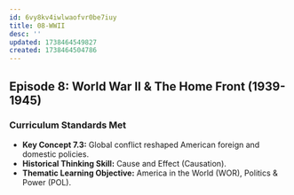 ```yaml
---
id: 6vy8kv4iwlwaofvr0be7iuy
title: 08-WWII
desc: ''
updated: 1738464549827
created: 1738464504786
---
```

## **Episode 8: World War II & The Home Front (1939-1945)**

### **Curriculum Standards Met**
- **Key Concept 7.3:** Global conflict reshaped American foreign and domestic policies.
- **Historical Thinking Skill:** Cause and Effect (Causation).
- **Thematic Learning Objective:** America in the World (WOR), Politics & Power (POL).
